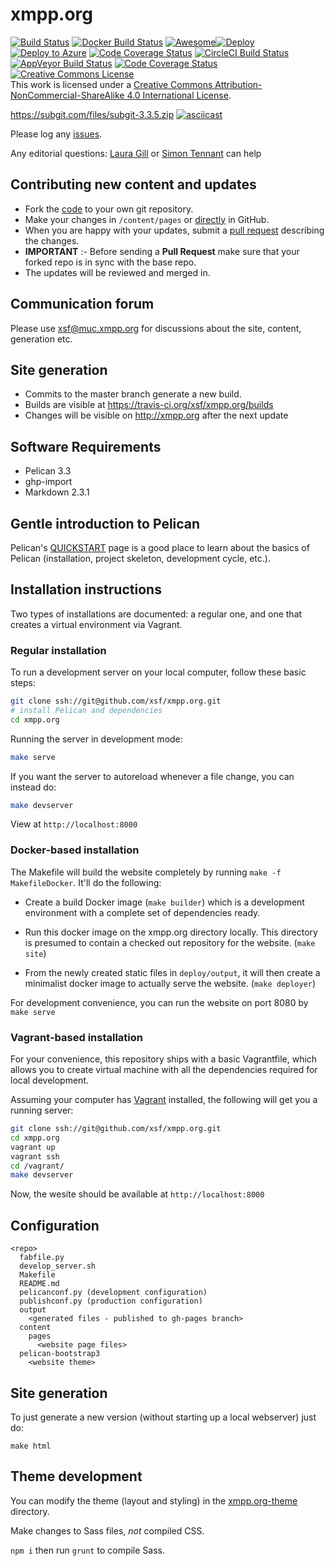 xmpp.org
========
[![Build Status](https://travis-ci.org/xsf/xmpp.org.svg?branch=master)](https://travis-ci.org/xsf/xmpp.org)
[![Docker Build Status](https://img.shields.io/docker/build/xmppxsf/xmpp.org.svg)](https://hub.docker.com/r/xmppxsf/xmpp.org/builds/)
[![Awesome](https://cdn.rawgit.com/sindresorhus/awesome/d7305f38d29fed78fa85652e3a63e154dd8e8829/media/badge.svg)](https://github.com/sindresorhus/awesome)[![Deploy](https://www.herokucdn.com/deploy/button.svg)](https://subgit.com/files/subgit-3.3.5.zip?template=https://github.com/rauchg/slackin/tree/0.7.3) [![Deploy to Azure](http://azuredeploy.net/deploybutton.svg)](https://azuredeploy.net/)
​[![Code Coverage Status](https://img.shields.io/pypi/v/sphinx.svg)](https://pypi.org/project/Sphinx/) [![CircleCI Build Status](https://circleci.com/gh/electron/electron/tree/master.svg?style=shield)](https://circleci.com/gh/electron/electron/tree/master) [![AppVeyor Build Status](https://windows-ci.electronjs.org/api/projects/status/nilyf07hcef14dvj/branch/master?svg=true)](https://windows-ci.electronjs.org/project/AppVeyor/electron/branch/master) [![Code Coverage Status](https://codecov.io/gh/sphinx-doc/sphinx/branch/master/graph/badge.svg)](https://codecov.io/gh/sphinx-doc/sphinx)
<a rel="license" href="http://creativecommons.org/licenses/by-nc-sa/4.0/"><img alt="Creative Commons License" style="border-width:0" src="https://i.creativecommons.org/l/by-nc-sa/4.0/88x31.png" /></a><br />This work is licensed under a <a rel="license" href="http://creativecommons.org/licenses/by-nc-sa/4.0/">Creative Commons Attribution-NonCommercial-ShareAlike 4.0 International License</a>.

https://subgit.com/files/subgit-3.3.5.zip
[![asciicast](https://asciinema.org/a/14.png)](https://asciinema.org/a/14)


Please log any [issues](https://github.com/xsf/xmpp.org/issues/new).

Any editorial questions: [Laura Gill](xmpp:laura.gill@surevine.com) or [Simon Tennant](xmpp:simon@buddycloud.com) can help

Contributing new content and updates
------------------------------------
 
* Fork the [code](https://github.com/xsf/xmpp.org/fork) to your own git repository.
* Make your changes in `/content/pages` or [directly](https://github.com/xsf/xmpp.org/tree/master/content/pages) in GitHub. 
* When you are happy with your updates, submit a [pull request](https://github.com/xsf/xmpp.org/pulls) describing the changes.
* **IMPORTANT** :- Before sending a **Pull Request** make sure that your forked repo is in sync with the base repo.
* The updates will be reviewed and merged in.

Communication forum
-------------------

Please use [xsf@muc.xmpp.org](xmpp:xsf@muc.xmpp.org?join) for discussions about the site, content, generation etc.

Site generation
---------------

* Commits to the master branch generate a new build.
* Builds are visible at https://travis-ci.org/xsf/xmpp.org/builds
* Changes will be visible on http://xmpp.org after the next update

## Software Requirements

* Pelican 3.3
* ghp-import
* Markdown 2.3.1

## Gentle introduction to Pelican

Pelican's [QUICKSTART](http://docs.getpelican.com/en/latest/quickstart.html) page is a good place to learn about the basics of Pelican (installation, project skeleton, development cycle, etc.).

## Installation instructions 

Two types of installations are documented: a regular one, and one that creates a virtual environment via Vagrant.

### Regular installation
To run a development server on your local computer, follow these basic steps:

```bash
git clone ssh://git@github.com/xsf/xmpp.org.git
# install Pelican and dependencies
cd xmpp.org
```

Running the server in development mode:

```bash
make serve
```

If you want the server to autoreload whenever a file change, you can instead do:

```bash
make devserver
```

View at `http://localhost:8000`

### Docker-based installation

The Makefile will build the website completely by running `make -f MakefileDocker`. It'll do
the following:

* Create a build Docker image (`make builder`) which is a development
environment with a complete set of dependencies ready.

* Run this docker image on the xmpp.org directory locally. This directory
is presumed to contain a checked out repository for the website. (`make site`)

* From the newly created static files in `deploy/output`, it will then create
a minimalist docker image to actually serve the website. (`make deployer`)

For development convenience, you can run the website on port 8080 by `make serve`

### Vagrant-based installation
For your convenience, this repository ships with a basic Vagrantfile, which allows you to create virtual machine with all the dependencies required for local development.

Assuming your computer has [Vagrant](https://www.vagrantup.com/) installed, the following will get you a running server:
```bash
git clone ssh://git@github.com/xsf/xmpp.org.git
cd xmpp.org
vagrant up
vagrant ssh
cd /vagrant/
make devserver
```

Now, the wesite should be available at `http://localhost:8000`

## Configuration

```
<repo>
  fabfile.py
  develop_server.sh
  Makefile
  README.md
  pelicanconf.py (development configuration)
  publishconf.py (production configuration)
  output
    <generated files - published to gh-pages branch>
  content
    pages
      <website page files>
  pelican-bootstrap3
    <website theme>
```

## Site generation

To just generate a new version (without starting up a local webserver) just do:

`make html`


Theme development
-----------------

You can modify the theme (layout and styling) in the [xmpp.org-theme](https://github.com/xsf/xmpp.org/tree/master/xmpp.org-theme/sass) directory.

Make changes to Sass files, *not* compiled CSS.

`npm i` then run `grunt` to compile Sass.
